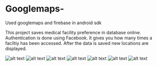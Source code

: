 # Googlemaps-
Used googlemaps and firebase in android sdk

This project saves medical facility preference in database online.
Authentication is done using Facebook. It gives you how many times a faciltiy has been accessed.
After the data is saved new locations are displayed.

![alt text](screenshots/Login.png "Login Page")
![alt text](screenshots/Enter_details.png "Enter your credentials")
![alt text](screenshots/Map_with_10_locations.png "Map showing 10 locations")
![alt text](screenshots/Zoom_and_button_to_save_click.png "Click to save your location")
![alt text](screenshots/Number_of_clicks.png "Message showing number of times location was accessed")
![alt text](screenshots/Thankyou_message.bmp "After location click saved")
![alt text](screenshots/Logout_button_after_session_ends.png "Session track")


